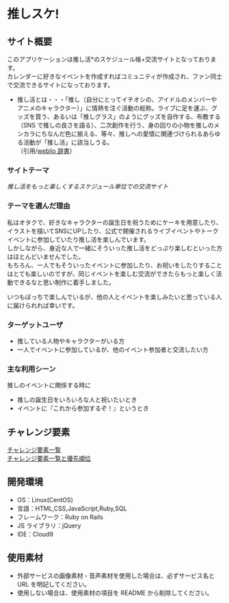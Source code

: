 # 推しスケ!

## サイト概要
このアプリケーションは推し活*のスケジュール帳+交流サイトとなっております。</br>
カレンダーに好きなイベントを作成すればコミュニティが作成され、ファン同士で交流できるサイトになっております。</br>

* 推し活とは・・・「推し（自分にとってイチオシの、アイドルのメンバーやアニメのキャラクター）」に情熱を注ぐ活動の総称。ライブに足を運ぶ、グッズを買う、あるいは「推しグラス」のようにグッズを自作する、布教する（SNS で推しの良さを語る）、二次創作を行う、身の回りの小物を推しのメンカラにちなんだ色に揃える、等々、推しへの愛情に関連づけられるあらゆる活動が「推し活」に該当しうる。</br>
  （引用/[weblio 辞書](https://www.weblio.jp/content/%E6%8E%A8%E3%81%97%E6%B4%BB)）


### サイトテーマ
 *推し活をもっと楽しくするスケジュール単位での交流サイト*


### テーマを選んだ理由
私はオタクで、好きなキャラクターの誕生日を祝うためにケーキを用意したり、イラストを描いてSNSにUPしたり、公式で開催されるライブイベントやトークイベントに参加していたり推し活を楽しんでいます。</br>
しかしながら、身近な人で一緒にそういった推し活をどっぷり楽しむといった方はほとんどいませんでした。</br>
もちろん、一人でもそういったイベントに参加したり、お祝いをしたりすることはとても楽しいのですが、同じイベントを楽しむ交流ができたらもっと楽しく活動できるなと思い制作に着手しました。</br>

いつもぼっちで楽しんでいるが、他の人とイベントを楽しみたいと思っている人に届けられれば幸いです。


### ターゲットユーザ
- 推している人物やキャラクターがいる方
- 一人でイベントに参加しているが、他のイベント参加者と交流したい方

### 主な利用シーン

推しのイベントに関係する時に
- 推しの誕生日をいろいろな人と祝いたいとき
- イベントに『これから参加するぞ！』というとき


## チャレンジ要素

[チャレンジ要素一覧](https://docs.google.com/spreadsheets/d/1hUAmSCxwUCo95x0j8BiK1SSDnThuxjX5V71wlllhOaw/edit#gid=0)</br>
[チャレンジ要素一覧と優先順位](https://docs.google.com/spreadsheets/d/1Dy2V9ide4YK0uVMiaJElLjA7scAmDhEMHI9GaVzgIGc/edit#gid=0)

## 開発環境

- OS：Linux(CentOS)
- 言語：HTML,CSS,JavaScript,Ruby,SQL
- フレームワーク：Ruby on Rails
- JS ライブラリ：jQuery
- IDE：Cloud9

## 使用素材

- 外部サービスの画像素材・音声素材を使用した場合は、必ずサービス名と URL を明記してください。
- 使用しない場合は、使用素材の項目を README から削除してください。
